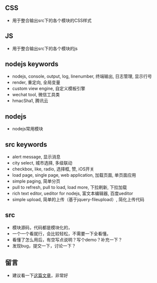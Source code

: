 ## CSS
* 用于整合输出src下的各个模块的CSS样式

## JS
* 用于整合输出src下的各个模块的js

## nodejs keywords
* nodejs, console, output, log, linenumber, 终端输出, 日志管理, 显示行号
* render, 重定向, 全局变量
* custom view engine, 自定义模板引擎
* wechat tool, 微信工具类
* hmacSha1, 腾讯云

## nodejs
* nodejs常用模块

## src keywords
* alert message, 显示消息
* city select, 城市选择, 多级联动
* checkbox, like, radio, 选择框, 赞, iOS开关
* load page, single page, web application, 加载页面, 单页面应用
* simple paging, 简单分页
* pull to refresh, pull to load, load more, 下拉刷新, 下拉加载
* rich text editor, ueditor for nodejs, 富文本编辑器, 百度ueditor
* simple upload, 简单的上传（基于jquery-fileupload）, 简化上传代码

## src
* 模块源码，代码都是模块化的，
* 一个一个看就行，会比较轻松，不需要一下全看懂。
* 看懂了怎么用后，有空写点说明？写个demo？补充一下？
* 发现bug，提交一下，讨论一下？

## 留言
* 建议看一下[这篇文章](http://isux.tencent.com/half-package-web-components-for-design.html)，非常好
